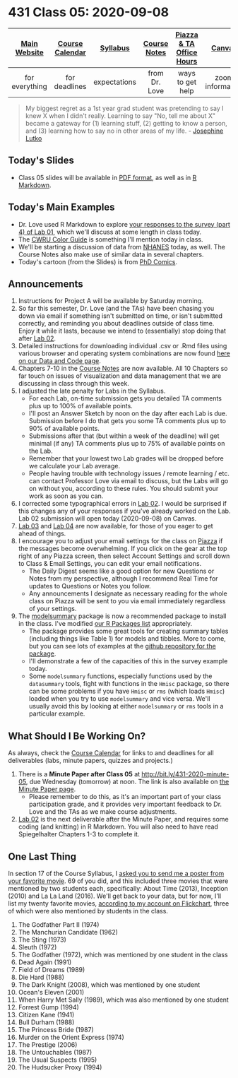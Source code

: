 # 431 Class 05: 2020-09-08

[Main Website](https://thomaselove.github.io/431/) | [Course Calendar](https://thomaselove.github.io/431/calendar.html) | [Syllabus](https://thomaselove.github.io/431-2020-syllabus/) | [Course Notes](https://thomaselove.github.io/431-notes/) | [Piazza & TA Office Hours](https://thomaselove.github.io/431/contact.html) | [Canvas](https://canvas.case.edu) | [Data and Code](https://thomaselove.github.io/431/data_index.html)
:-----------: | :--------------: | :----------: | :---------: | :-------------: | :-----------: | :------------:
for everything | for deadlines | expectations | from Dr. Love | ways to get help | zoom information | for downloads

> My biggest regret as a 1st year grad student was pretending to say I knew X when I didn't really. Learning to say "No, tell me about X" became a gateway for (1) learning stuff, (2) getting to know a person, and (3) learning how to say no in other areas of my life. - [Josephine Lutko](https://twitter.com/JosephineLukito/status/1303081582492889088)

## Today's Slides

- Class 05 slides will be available in [PDF format](https://github.com/THOMASELOVE/431-2020/blob/master/classes/class05/431_class-05-slides_2020.pdf), as well as in [R Markdown](https://github.com/THOMASELOVE/431-2020/blob/master/classes/class05/431_class-05-slides_2020.Rmd).

## Today's Main Examples

- Dr. Love used R Markdown to explore [your responses to the survey (part 4) of Lab 01](https://github.com/THOMASELOVE/431-2020/blob/master/labs/lab01/survey-results-2020/README.md), which we'll discuss at some length in class today.
- The [CWRU Color Guide](https://case.edu/umc/our-brand/visual-guidelines/color) is something I'll mention today in class.
- We'll be starting a discussion of data from [NHANES](https://www.cdc.gov/nchs/nhanes/index.htm) today, as well. The Course Notes also make use of similar data in several chapters.
- Today's cartoon (from the Slides) is from [PhD Comics](http://phdcomics.com/comics/archive.php?comicid=1531).

## Announcements

1. Instructions for Project A will be available by Saturday morning.
2. So far this semester, Dr. Love (and the TAs) have been chasing you down via email if something isn't submitted on time, or isn't submitted correctly, and reminding you about deadlines outside of class time. Enjoy it while it lasts, because we intend to (essentially) stop doing that after [Lab 02](https://github.com/THOMASELOVE/431-2020/blob/master/labs/lab02/lab02.md).
3. Detailed instructions for downloading individual .csv or .Rmd files using various browser and operating system combinations are now found [here on our Data and Code page](https://github.com/THOMASELOVE/431-data/blob/master/README.md#detailed-steps-for-downloading-individual-csv-or-rmd-files-from-github).
4. Chapters 7-10 in the [Course Notes](https://thomaselove.github.io/431-notes/) are now available. All 10 Chapters so far touch on issues of visualization and data management that we are discussing in class through this week.
5. I adjusted the late penalty for Labs in the Syllabus.
    - For each Lab, on-time submission gets you detailed TA comments plus up to 100% of available points.
    - I'll post an Answer Sketch by noon on the day after each Lab is due. Submission before I do that gets you some TA comments plus up to 90% of available points.
    - Submissions after that (but within a week of the deadline) will get minimal (if any) TA comments plus up to 75% of available points on the Lab.
    - Remember that your lowest two Lab grades will be dropped before we calculate your Lab average.
    - People having trouble with technology issues / remote learning / etc. can contact Professor Love via email to discuss, but the Labs will go on without you, according to these rules. You should submit your work as soon as you can.
6. I corrected some typographical errors in [Lab 02](https://github.com/THOMASELOVE/431-2020/blob/master/labs/lab02/lab02.md). I would be surprised if this changes any of your responses if you've already worked on the Lab. Lab 02 submission will open today (2020-09-08) on Canvas.
7. [Lab 03](https://github.com/THOMASELOVE/431-2020/blob/master/labs/lab03/lab03.md) and [Lab 04](https://github.com/THOMASELOVE/431-2020/blob/master/labs/lab04/lab04.md) are now available, for those of you eager to get ahead of things.
8. I encourage you to adjust your email settings for the class on [Piazza](https://piazza.com/case/fall2020/pqhs431) if the messages become overwhelming. If you click on the gear at the top right of any Piazza screen, then select Account Settings and scroll down to Class & Email Settings, you can edit your email notifications. 
    - The Daily Digest seems like a good option for new Questions or Notes from my perspective, although I recommend Real Time for updates to Questions or Notes you follow. 
    - Any announcements I designate as necessary reading for the whole class on Piazza will be sent to you via email immediately regardless of your settings.
9. The [modelsummary](https://vincentarelbundock.github.io/modelsummary/index.html) package is now a recommended package to install in the class. I've modified [our R Packages list](https://thomaselove.github.io/431/r_packages.html) appropriately. 
    - The package provides some great tools for creating summary tables (including things like Table 1) for models and tibbles. More to come, but you can see lots of examples at the [github repository for the package](https://vincentarelbundock.github.io/modelsummary/index.html).
    - I'll demonstrate a few of the capacities of this in the survey example today.
    - Some `modelsummary` functions, especially functions used by the `datasummary` tools, fight with functions in the `Hmisc` package, so there can be some problems if you have `Hmisc` or `rms` (which loads `Hmisc`) loaded when you try to use `modelsummary` and vice versa. We'll usually avoid this by looking at either `modelsummary` or `rms` tools in a particular example. 

## What Should I Be Working On?

As always, check the [Course Calendar](https://thomaselove.github.io/431/calendar.html) for links to and deadlines for all deliverables (labs, minute papers, quizzes and projects.)

1. There is a **Minute Paper after Class 05** at http://bit.ly/431-2020-minute-05, due Wednesday (tomorrow) at noon. The link is also available on [the Minute Paper page](https://github.com/THOMASELOVE/431-2020/blob/master/minutepapers/README.md). 
    - Please remember to do this, as it's an important part of your class participation grade, and it provides very important feedback to Dr. Love and the TAs as we make course adjustments.
2. [Lab 02](https://github.com/THOMASELOVE/431-2020/blob/master/labs/lab02/lab02.md) is the next deliverable after the Minute Paper, and requires some coding (and knitting) in R Markdown. You will also need to have read Spiegelhalter Chapters 1-3 to complete it.

## One Last Thing

In section 17 of the Course Syllabus, I [asked you to send me a poster from your favorite movie](https://thomaselove.github.io/431-2020-syllabus/movies.html).  69 of you did, and this included three movies that were mentioned by two students each, specifically: About Time (2013), Inception (2010) and La La Land (2016). We'll get back to your data, but for now, I'll list my twenty favorite movies, [according to my account on Flickchart](https://www.flickchart.com/), three of which were also mentioned by students in the class.

1. The Godfather Part II (1974)
2. The Manchurian Candidate (1962)
3. The Sting (1973)
4. Sleuth (1972)
5. The Godfather (1972), which was mentioned by one student in the class
6. Dead Again (1991)
7. Field of Dreams (1989)
8. Die Hard (1988)
9. The Dark Knight (2008), which was mentioned by one student
10. Ocean's Eleven (2001)
11. When Harry Met Sally (1989), which was also mentioned by one student
12. Forrest Gump (1994)
13. Citizen Kane (1941)
14. Bull Durham (1988)
15. The Princess Bride (1987)
16. Murder on the Orient Express (1974)
17. The Prestige (2006)
18. The Untouchables (1987)
19. The Usual Suspects (1995)
20. The Hudsucker Proxy (1994)

